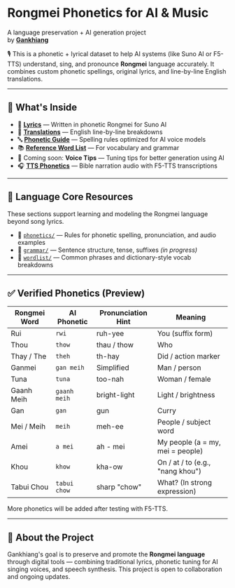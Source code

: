 # Rongmei Phonetics for AI & Music  
A language preservation + AI generation project  
by **[Gankhiang](https://www.youtube.com/@Gankhiang)**

🎙️ This is a phonetic + lyrical dataset to help AI systems (like Suno AI or F5-TTS) understand, sing, and pronounce **Rongmei** language accurately. It combines custom phonetic spellings, original lyrics, and line-by-line English translations.

---

## 📁 What's Inside

- 🎵 [**Lyrics**](lyrics/taniang-song.md) — Written in phonetic Rongmei for Suno AI  
- 📜 [**Translations**](translations/taniang-explained.md) — English line-by-line breakdowns  
- 🔤 [**Phonetic Guide**](phonetic-guide.md) — Spelling rules optimized for AI voice models  
- 📚 [**Reference Word List**](reference/word-list.md) — For vocabulary and grammar  
- 🧠 Coming soon: **Voice Tips** — Tuning tips for better generation using AI  
- 🎧 [**TTS Phonetics**](tts-phonetics/) — Bible narration audio with F5-TTS transcriptions  

---

## 📂 Language Core Resources

These sections support learning and modeling the Rongmei language beyond song lyrics.

- 📌 [`phonetics/`](phonetics/) — Rules for phonetic spelling, pronunciation, and audio examples  
- 🧠 [`grammar/`](grammar/) — Sentence structure, tense, suffixes *(in progress)*  
- 📓 [`wordlist/`](wordlist/) — Common phrases and dictionary-style vocab breakdowns  

---

## ✅ Verified Phonetics (Preview)

| Rongmei Word | AI Phonetic | Pronunciation Hint | Meaning |
|--------------|-------------|--------------------|---------|
| Rui          | `rwi`       | ruh-yee            | You (suffix form) |
| Thou         | `thow`      | thau / thow        | Who |
| Thay / The   | `theh`      | th-hay             | Did / action marker |
| Ganmei       | `gan meih`  | Simplified         | Man / person |
| Tuna         | `tuna`      | too-nah            | Woman / female |
| Gaanh Meih   | `gaanh meih`| bright-light       | Light / brightness |
| Gan          | `gan`       | gun                | Curry |
| Mei / Meih   | `meih`      | meh-ee             | People / subject word |
| Amei         | `a mei`     | ah - mei           | My people (a = my, mei = people) |
| Khou         | `khow`      | kha-ow             | On / at / to (e.g., "nang khou") |
| Tabui Chou   | `tabui chow`| sharp "chow"       | What? (In strong expression) |

More phonetics will be added after testing with F5-TTS.

---

## 📌 About the Project

Gankhiang's goal is to preserve and promote the **Rongmei language** through digital tools — combining traditional lyrics, phonetic tuning for AI singing voices, and speech synthesis. This project is open to collaboration and ongoing updates.
